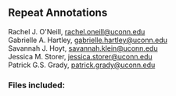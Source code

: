 ## **Repeat Annotations**
Rachel J. O'Neill, rachel.oneill@uconn.edu \
Gabrielle A. Hartley, gabrielle.hartley@uconn.edu \
Savannah J. Hoyt, savannah.klein@uconn.edu \
Jessica M. Storer, jessica.storer@uconn.edu \
Patrick G.S. Grady, patrick.grady@uconn.edu 

### Files included: 
